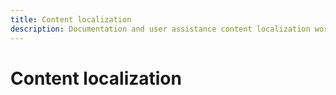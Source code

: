 ```yaml
---
title: Content localization
description: Documentation and user assistance content localization works a bit differently than string localization.
---
```

# Content localization

